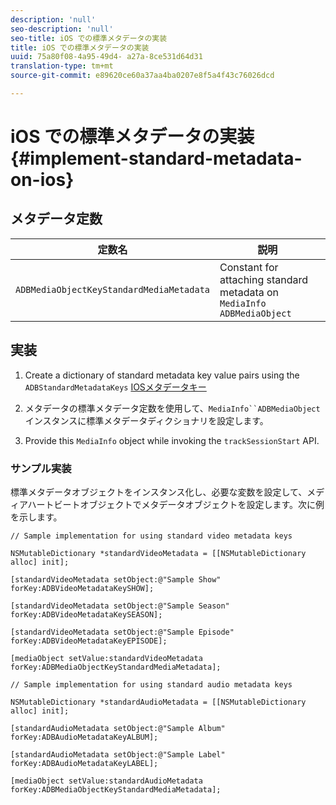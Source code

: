 ```yaml
---
description: 'null'
seo-description: 'null'
seo-title: iOS での標準メタデータの実装
title: iOS での標準メタデータの実装
uuid: 75a80f08-4a95-49d4- a27a-8ce531d64d31
translation-type: tm+mt
source-git-commit: e89620ce60a37aa4ba0207e8f5a4f43c76026dcd

---
```



# iOS での標準メタデータの実装{#implement-standard-metadata-on-ios}

## メタデータ定数

| 定数名 | 説明   |
|---|---|
| `ADBMediaObjectKeyStandardMediaMetadata` | Constant for attaching standard metadata on `MediaInfo ADBMediaObject` |

## 実装

1. Create a dictionary of standard metadata key value pairs using the `ADBStandardMetadataKeys`
   [IOSメタデータキー](/help/sdk-implement/track-av-playback/impl-std-metadata/ios-metadata-keys.md)

1. メタデータの標準メタデータ定数を使用して、`MediaInfo``ADBMediaObject`   インスタンスに標準メタデータディクショナリを設定します。

1. Provide this `MediaInfo` object while invoking the `trackSessionStart` API.

### サンプル実装

標準メタデータオブジェクトをインスタンス化し、必要な変数を設定して、メディアハートビートオブジェクトでメタデータオブジェクトを設定します。次に例を示します。

```
// Sample implementation for using standard video metadata keys 
 
NSMutableDictionary *standardVideoMetadata = [[NSMutableDictionary alloc] init]; 
 
[standardVideoMetadata setObject:@"Sample Show" forKey:ADBVideoMetadataKeySHOW]; 
 
[standardVideoMetadata setObject:@"Sample Season" forKey:ADBVideoMetadataKeySEASON]; 
 
[standardVideoMetadata setObject:@"Sample Episode" forKey:ADBVideoMetadataKeyEPISODE]; 
 
[mediaObject setValue:standardVideoMetadata forKey:ADBMediaObjectKeyStandardMediaMetadata];
```

```
// Sample implementation for using standard audio metadata keys 
 
NSMutableDictionary *standardAudioMetadata = [[NSMutableDictionary alloc] init];  
 
[standardAudioMetadata setObject:@"Sample Album"   forKey:ADBAudioMetadataKeyALBUM];  
 
[standardAudioMetadata setObject:@"Sample Label"   forKey:ADBAudioMetadataKeyLABEL]; 
 
[mediaObject setValue:standardAudioMetadata   forKey:ADBMediaObjectKeyStandardMediaMetadata];
```

